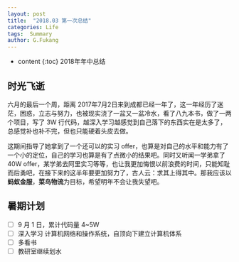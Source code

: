 ```yaml
---
layout: post
title:  "2018.03 第一次总结"
categories: Life
tags:  Summary
author: G.Fukang
---
```

* content
{:toc}
2018年年中总结



## 时光飞逝

六月的最后一个周，距离 2017年7月2日来到成都已经一年了，这一年经历了迷茫，困惑，立志与努力，也被现实浇了一盆又一盆冷水，看了八九本书，做了一两个项目，写了 3W 行代码，越深入学习越感觉到自己落下的东西实在是太多了，总感觉补也补不完，但也只能硬着头皮去做。

这期间指导了她拿到了一个还可以的实习 offer，也算是对自己的水平和能力有了一个小的定位，自己的学习也算是有了点微小的结果吧。同时又听闻一学弟拿了 40W offer，某学弟去阿里实习等等，也让我更加悔恨以前浪费的时间，只能知耻而后勇吧，在接下来的这半年要更加努力了，古人云：求其上得其中。那我应该以**蚂蚁金服**，**菜鸟物流**为目标，希望明年不会让我失望吧。

## 暑期计划

- [ ] 9 月 1 日，累计代码量 4~5W
- [ ] 深入学习 计算机网络和操作系统，自顶向下建立计算机体系
- [ ] 多看书
- [ ] 教研室继续划水